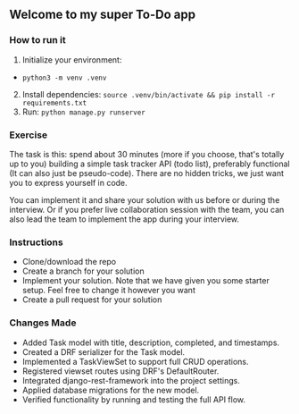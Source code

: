 ## Welcome to my super To-Do app

### How to run it

1. Initialize your environment: 
  - `python3 -m venv .venv`
2. Install dependencies: `source .venv/bin/activate && pip install -r requirements.txt`
3. Run: `python manage.py runserver`


### Exercise

The task is this: spend about 30 minutes (more if you choose, that's totally up to you) building a simple task tracker API (todo list), preferably functional (It can also just be pseudo-code). There are no hidden tricks, we just want you to express yourself in code.

You can implement it and share your solution with us before or during the interview. Or if you prefer live collaboration session with the team, you can also lead the team to implement the app during your interview.

### Instructions

- Clone/download the repo
- Create a branch for your solution
- Implement your solution. Note that we have given you some starter setup. Feel free to change it however you want
- Create a pull request for your solution

### Changes Made

- Added Task model with title, description, completed, and timestamps.
- Created a DRF serializer for the Task model.
- Implemented a TaskViewSet to support full CRUD operations.
- Registered viewset routes using DRF's DefaultRouter.
- Integrated django-rest-framework into the project settings.
- Applied database migrations for the new model.
- Verified functionality by running and testing the full API flow.